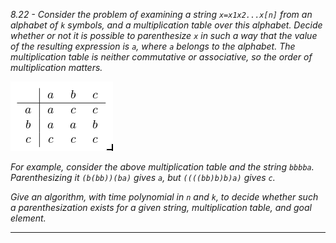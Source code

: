 *8.22 - Consider the problem of examining a string `x=x1x2...x[n]` from an alphabet of `k` symbols, and a multiplication table over this alphabet. Decide whether or not it is possible to parenthesize `x` in such a way that the value of the resulting expression is `a`, where `a` belongs to the alphabet. The multiplication table is neither commutative or associative, so the order of multiplication matters.*

![img](https://github.com/jonathantorres/bookshelf/blob/master/adm/ch8/img/8-22.png)

*For example, consider the above multiplication table and the string `bbbba`. Parenthesizing it `(b(bb))(ba)` gives `a`, but `((((bb)b)b)a)` gives `c`.*

*Give an algorithm, with time polynomial in `n` and `k`, to decide whether such a parenthesization exists for a given string, multiplication table, and goal element.*
***
